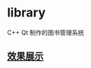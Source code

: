 # library
C++ Qt 制作的图书管理系统
## [效果展示](https://station.roccoshi.cf/Movie&Vedio/%E6%B5%8B%E8%AF%95.mp4?preview)

